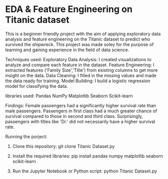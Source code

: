 # EDA & Feature Engineering on Titanic dataset
This is a beginner friendly project with the aim of applying exploratory data analysis and feature engineering on the Titanic dataset to predict who survived the shipwreck. This project was made soley for the purpose of learning and gaining experience in the field of data science.

Techniques used:
Exploratory Data Analysis: I created visualizations to analyze and compare each feature in the dataset.
Feature Engineering: I extracted features ('Family Size','Title') from existing columns to get more insight on the data.
Data Cleaning: I filled in the missing values and made the data ready for training.
Model Building: I build a logistic regression model for classifying the data.

libraries used:
Pandas
NumPy
Matplotlib
Seaborn
Scikit-learn

Findings:
Female passengers had a significantly higher survival rate than male passengers.
Passengers in first class had a much greater chance of survival compared to those in second and third class.
Surprisingly, passengers with titles like 'Dr.' did not necessarily have a higher survival rate.

Running the porject:
1. Clone this repository:
git clone Titanic Dataset.py

2. Install the required libraries:
pip install pandas numpy matplotlib seaborn scikit-learn

4. Run the Jupyter Notebook or Python script:
python Titanic Dataset.py
